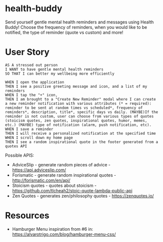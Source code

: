 # health-buddy

Send yourself gentle mental health reminders and messages using Health Buddy! Choose the frequency of reminders, when you would like to be notified, the type of reminder (quote vs custom) and more!

# User Story
```
AS A stressed out person
I WANT to have gentle mental health reminders
SO THAT I can better my wellbeing more efficiently

WHEN I open the application
THEN I see a positive greeting message and icon, and a list of my reminders
WHEN I tap the "+" icon,
THEN I am brought to a "Create New Reminder" modal where I can create a new reminder notification with various attributes (* = required): reminder to be sent at random times vs scheduled*, frequency of reminders*, description, title*, specific days vs daily. (MAYBE)If the reminder is not custom, user can choose from various types of quotes (stoicism quotes, zen quotes, inspirational quotes, humor, memes, etc.) (MAYBE) type of notification (alarm, push notification, etc).
WHEN I save a reminder
THEN I will receive a personalized notification at the specified time
WHEN I scroll down my home page
THEN I see a random inspirational quote in the footer generated from a quotes API
```

Possible APIS:
* AdviceSlip - generate random pieces of advice - https://api.adviceslip.com/
* Forismatic - generate random inspirational quotes - http://forismatic.com/en/api/
* Stoicism quotes - quotes about stoicism - https://github.com/tlcheah2/stoic-quote-lambda-public-api
* Zen Quotes - generates zen/philosophy quotes - https://zenquotes.io/


# Resources

* Hamburger Menu inspiration from #6 in: https://alvarotrigo.com/blog/hamburger-menu-css/